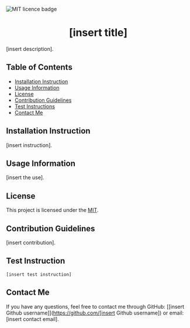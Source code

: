 
  ![MIT licence badge](https://img.shields.io/badge/License-MIT-green.svg)

  # <h1 align="center"> [insert title] </h1>

  [insert description].

  ## Table of Contents
  - [Installation Instruction](#installation-instruction)
  - [Usage Information](#usage-information)
  - [License](#license)
  - [Contribution Guidelines](#contribution-guidelines)
  - [Test Instructions](#test-instructions)
  - [Contact Me](#contact-me)

  ## Installation Instruction
  [insert instruction].

  ## Usage Information
  [insert the use].

  ## License

  This project is licensed under the [MIT](https://opensource.org/licenses/MIT).

  ## Contribution Guidelines
  [insert contribution].

  ## Test Instruction
  `
  [insert test instruction]
  `

  ## Contact Me
  If you have any questions, feel free to contact me through GitHub: [[insert Github username]](https://github.com/[insert Github username]) or email: [insert contact email].
